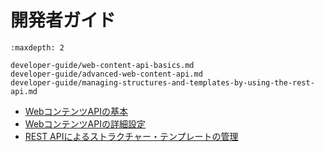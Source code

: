 # 開発者ガイド

```{toctree}
:maxdepth: 2

developer-guide/web-content-api-basics.md
developer-guide/advanced-web-content-api.md
developer-guide/managing-structures-and-templates-by-using-the-rest-api.md
```

- [WebコンテンツAPIの基本](./developer-guide/web-content-api-basics.md)
- [WebコンテンツAPIの詳細設定](./developer-guide/advanced-web-content-api.md)
- [REST APIによるストラクチャー・テンプレートの管理](./developer-guide/managing-structures-and-templates-by-using-the-rest-api.md)